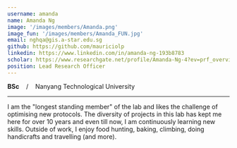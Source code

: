 ```yaml
---
username: amanda
name: Amanda Ng
image: '/images/members/Amanda.png'
image_fun: '/images/members/Amanda_FUN.jpg'
email: nghqa@gis.a-star.edu.sg
github: https://github.com/mauriciolp
linkedin: https://www.linkedin.com/in/amanda-ng-193b8783
scholar: https://www.researchgate.net/profile/Amanda-Ng-4?ev=prf_overview
position: Lead Research Officer
---
```


**BSc** &nbsp;&nbsp; / &nbsp;&nbsp; Nanyang Technological University

-----

I am the "longest standing member" of the lab and likes the challenge of optimising new protocols. The diversity of projects in this lab has kept me here for over 10 years and even till now, I am continuously learning new skills. Outside of work, I enjoy food hunting, baking, climbing, doing handicrafts and travelling (and more).